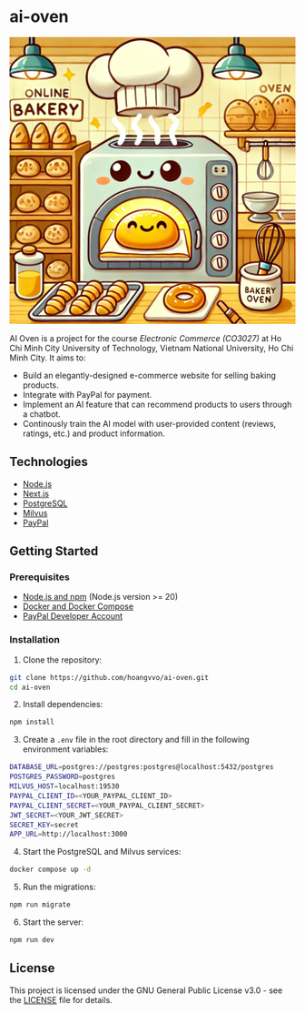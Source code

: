 # ai-oven

![AI Oven](https://raw.githubusercontent.com/hoangvvo/ai-oven/refs/heads/main/docs/image.webp)

AI Oven is a project for the course _Electronic Commerce (CO3027)_ at Ho Chi Minh City University of Technology, Vietnam National University, Ho Chi Minh City. It aims to:

- Build an elegantly-designed e-commerce website for selling baking products.
- Integrate with PayPal for payment.
- Implement an AI feature that can recommend products to users through a chatbot.
- Continously train the AI model with user-provided content (reviews, ratings, etc.) and product information.

## Technologies

- [Node.js](https://nodejs.org/en/)
- [Next.js](https://nextjs.org/)
- [PostgreSQL](https://www.postgresql.org/)
- [Milvus](https://milvus.io/)
- [PayPal](https://developer.paypal.com/home/)

## Getting Started

### Prerequisites

- [Node.js and npm](https://nodejs.org/en/) (Node.js version >= 20)
- [Docker and Docker Compose](https://docs.docker.com/get-started/get-docker/)
- [PayPal Developer Account](https://developer.paypal.com/home/)

### Installation

1. Clone the repository:

```bash
git clone https://github.com/hoangvvo/ai-oven.git
cd ai-oven
```

2. Install dependencies:

```bash
npm install
```

3. Create a `.env` file in the root directory and fill in the following environment variables:

```bash
DATABASE_URL=postgres://postgres:postgres@localhost:5432/postgres
POSTGRES_PASSWORD=postgres
MILVUS_HOST=localhost:19530
PAYPAL_CLIENT_ID=<YOUR_PAYPAL_CLIENT_ID>
PAYPAL_CLIENT_SECRET=<YOUR_PAYPAL_CLIENT_SECRET>
JWT_SECRET=<YOUR_JWT_SECRET>
SECRET_KEY=secret
APP_URL=http://localhost:3000
```

4. Start the PostgreSQL and Milvus services:

```bash
docker compose up -d
```

5. Run the migrations:

```bash
npm run migrate
```

6. Start the server:

```bash
npm run dev
```

## License

This project is licensed under the GNU General Public License v3.0 - see the [LICENSE](LICENSE) file for details.
